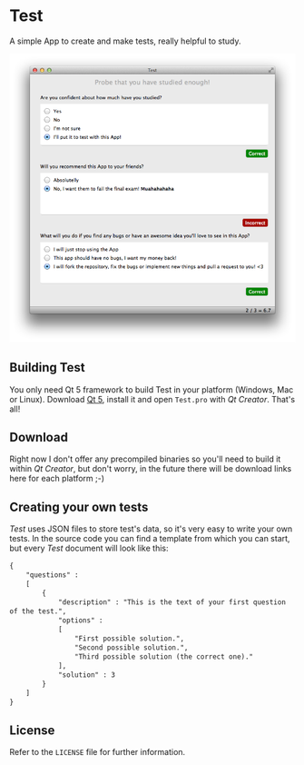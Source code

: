 Test
====

A simple App to create and make tests, really helpful to study.

![Test Screenshot](test-screenshot.png)


## Building Test

You only need Qt 5 framework to build Test in your platform (Windows, Mac or Linux). Download [Qt 5](http://qt-project.org/downloads), install it and open `Test.pro` with *Qt Creator*. That's all!

## Download

Right now I don't offer any precompiled binaries so you'll need to build it within *Qt Creator*, but don't worry, in the future there will be download links here for each platform ;-)

## Creating your own tests

*Test* uses JSON files to store test's data, so it's very easy to write your own tests. In the source code you can find a template from which you can start, but every *Test* document will look like this:

````
{
    "questions" :
    [
        {
            "description" : "This is the text of your first question of the test.",
            "options" :
            [
                "First possible solution.",
                "Second possible solution.",
                "Third possible solution (the correct one)."
            ],
            "solution" : 3
        }
    ]
}
```` 

## License

Refer to the `LICENSE` file for further information.